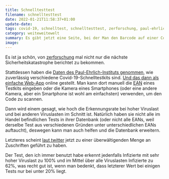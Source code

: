 ```yaml
---
title: Schnelltesttest
filename: schnelltesttest
date: 2022-01-21T11:58:37+01:00
update-date:
tags: covid-19, schnelltest, schnelltesttest, zerforschung, paul-ehrlich-institut
category: weiteweitewelt
summary: Es gibt jetzt eine Seite, bei der Man den Barcode auf einer Covid-19-Schnelltestpackung fotografieren kann und damit Informationen zur Zuverlässigkeit des Tests abruft.
image:
---
```


Es ist ja schön, von [zerforschung](https://zerforschung.org/) mal nicht nur die nächste Sicherheitskatastrophe berichtet zu bekommen.

Stattdessen haben die [Daten des Paul-Ehrlich-Instituts genommen](https://www.pei.de/SharedDocs/Downloads/DE/newsroom/dossiers/evaluierung-sensitivitaet-sars-cov-2-antigentests.pdf?__blob=publicationFile), wie zuverlässig verschiedene Covid-19-Schnelltestkits sind. [Und das dann als einfache Web-App](https://schnelltesttest.de/) online gestellt. Man kann dort manuell die [EAN](https://de.wikipedia.org/wiki/European_Article_Number) eines Testkits eingeben oder die Kamera eines Smartphones (oder eine andere Kamera, aber ein Smartphone ist wohl am einfachsten) verwenden, um den Code zu scannen.

Dann wird einem gesagt, wie hoch die Erkennungsrate bei hoher Viruslast und bei anderen Viruslasten im Schnitt ist. Natürlich haben sie nicht alle im Handel befindlichen Tests in ihrer Datenbank (oder nicht alle EANs, weil derselbe Test aus verschiedenen Gründen unter unterschiedlichen EANs auftaucht), deswegen kann man auch helfen und die Datenbank erweitern.

Letzteres scheint [laut twitter](https://twitter.com/zerforschung/status/1484166049381683204) jetzt zu einer überwältigenden Menge an Zuschriften geführt zu haben.

Der Test, den ich immer benutzt habe erkennt jedenfalls Infizierte mit sehr hoher Viruslast zu 100% und im Mittel über alle Viruslasten Infizierte zu 62%, was recht gut ist, wenn man bedenkt, dass letzterer Wert bei einigen Tests nur bei unter 20% liegt.
